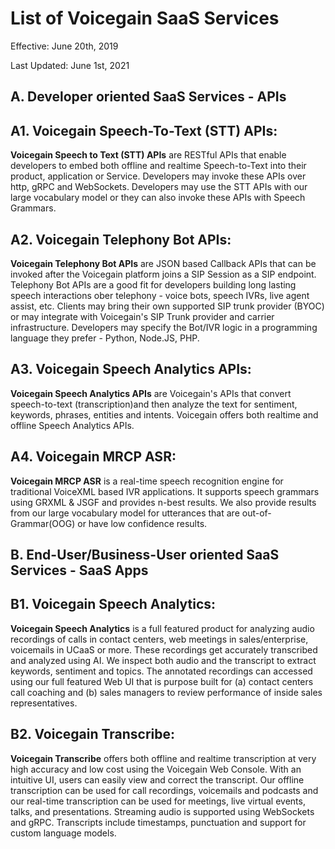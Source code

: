 
# List of Voicegain SaaS Services
Effective: June 20th, 2019

Last Updated: June 1st, 2021

## A. Developer oriented SaaS Services - APIs
## A1. Voicegain Speech-To-Text (STT) APIs:
**Voicegain  Speech to Text (STT) APIs** are RESTful APIs that enable developers to embed both offline and realtime Speech-to-Text into their product, application 
or Service. Developers may invoke these APIs over http, gRPC and WebSockets. Developers may use the STT APIs with our large vocabulary model or 
they can also invoke these APIs with Speech Grammars. 

## A2. Voicegain Telephony Bot APIs: 
**Voicegain Telephony Bot APIs** are JSON based Callback APIs that can be invoked after the Voicegain platform joins a SIP Session as a SIP endpoint. Telephony Bot APIs are a good fit for developers building long lasting speech interactions ober telephony - voice bots, speech IVRs, live agent assist, etc. Clients may bring their own supported SIP trunk provider (BYOC) or may integrate with Voicegain's SIP Trunk provider and carrier infrastructure. Developers may specify the Bot/IVR  logic in a programming language they prefer - Python, Node.JS, PHP.

## A3. Voicegain Speech Analytics APIs:
**Voicegain Speech Analytics APIs** are Voicegain's APIs that convert speech-to-text (transcription)and then analyze the text for sentiment, keywords, phrases, entities and intents. Voicegain offers both realtime and offline Speech Analytics APIs.

## A4. Voicegain MRCP ASR:
**Voicegain MRCP ASR** is a real-time speech recognition engine for traditional VoiceXML based IVR applications. It supports speech grammars using GRXML & 
JSGF and provides n-best results. We also provide results from our large vocabulary model for utterances that are out-of-Grammar(OOG) or have
low confidence results. 

## B. End-User/Business-User oriented SaaS Services - SaaS Apps

## B1. Voicegain Speech Analytics: 
**Voicegain Speech Analytics** is a full featured product for analyzing audio recordings of calls in contact centers, web meetings in sales/enterprise, voicemails 
in UCaaS or more. These recordings get accurately transcribed and analyzed using AI. We inspect both audio and the transcript to extract keywords, sentiment 
and topics. The annotated recordings can accessed using our full featured Web UI that is purpose built for (a) contact centers call coaching and (b) sales managers 
to review performance of inside sales representatives.

## B2. Voicegain Transcribe:
**Voicegain Transcribe** offers both offline and realtime transcription at very high accuracy and low cost using the Voicegain Web Console. With an intuitive UI, users can easily view and correct the transcript. Our offline transcription can be used for call recordings, voicemails and podcasts and our real-time transcription can be used for meetings, live virtual events, talks, and presentations. Streaming audio is supported using WebSockets and gRPC. Transcripts include timestamps, punctuation and support for custom language models.



